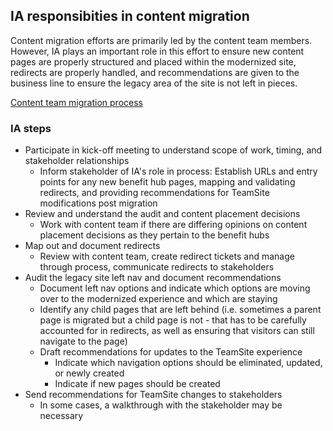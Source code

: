 ## IA responsibities in content migration

Content migration efforts are primarily led by the content team members.  However, IA plays an important role in this effort to ensure new content pages are properly structured and placed within the modernized site, redirects are properly handled, and recommendations are given to the business line to ensure the legacy area of the site is not left in pieces. 

[Content team migration process](https://github.com/department-of-veterans-affairs/va.gov-team/blob/master/products/content/content-strategy-ia-collaboration/continued-content-migration-strategy/benefits.va.gov/migration-process.md)

### IA steps
- Participate in kick-off meeting to understand scope of work, timing, and stakeholder relationships
  - Inform stakeholder of IA's role in process:  Establish URLs and entry points for any new benefit hub pages, mapping and validating redirects, and providing recommendations for TeamSite modifications post migration
- Review and understand the audit and content placement decisions
  - Work with content team if there are differing opinions on content placement decisions as they pertain to the benefit hubs
- Map out and document redirects
  - Review with content team, create redirect tickets and manage through process, communicate redirects to stakeholders 
- Audit the legacy site left nav and document recommendations
  -   Document left nav options and indicate which options are moving over to the modernized experience and which are staying
  -   Identify any child pages that are left behind (i.e. sometimes a parent page is migrated but a child page is not - that has to be carefully accounted for in redirects, as well as ensuring that visitors can still navigate to the page)
  -   Draft recommendations for updates to the TeamSite experience
      -   Indicate which navigation options should be eliminated, updated, or newly created
      -   Indicate if new pages should be created
- Send recommendations for TeamSite changes to stakeholders
  - In some cases, a walkthrough with the stakeholder may be necessary


